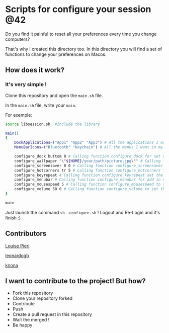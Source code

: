 # Scripts for configure your session @42

Do you find it painful to reset all your preferences every time you change computers?

That's why I created this directory too. In this directory you will find a set of functions to change your preferences on Macos.

## How does it work?

### It's very simple !

Clone this repository and open the `main.sh` file.

In the `main.sh` file, write your `main`.

For exemple:

```sh
source libsession.sh  #include the library

main()
{
	DockApplications=("App1" "App2" "App3") # All the applications I want in my dock
	MenuBarIcons=("Bluetooth" "Keychain") # All the menus I want in my menu bar

	configure_dock buttom 0 # Calling function configure_dock for set my dock in the buttom without the autohide
	configure_wallpaper "\"${HOME}/your/path/picture.jpg\"" # Calling function configure_wallpaper for change my wallpaper
	configure_screensaver 0 0 # Calling function configure_screensaver for require my password on my screensaver without delay
	configure_hotcorners tr 5 # Calling function configure_hotcorners for add one hot corners
	configure_keyrepeat # Calling function configure_keyrepeat set the keyrepeat at the minimum delay
	configure_menubar # Calling function configure_menubar for add in my menu bar all MenuBarIcons
	configure_mousespeed 5 # Calling function configure_mousespeed to set the mousespeed to 5 
	configure_volume 50 0 # Calling function configure_volume to set the ouput volume at 50% and disable alert volume
}

main
```

Just launch the command `sh .configure.sh` ! Logout and Re-Login and it's finish :)

## Contributors

[Louise Pieri](https://github.com/lpieri)

[leonardogb](https://github.com/leonardogb)

[knona](https://github.com/knona)

## I want to contribute to the project! But how?
 - Fork this repository
 - Clone your repository forked
 - Contribute
 - Push
 - Create a pull request in this repository
 - Wait the merged !
 - Be happy

